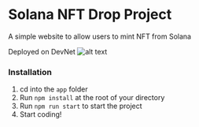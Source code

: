 # Solana NFT Drop Project

A simple website to allow users to mint NFT from Solana

Deployed on DevNet
![alt text](https://github.com/[username]/[reponame]/blob/[branch]/image.jpg?raw=true)

### Installation

1. cd into the `app` folder
2. Run `npm install` at the root of your directory
3. Run `npm run start` to start the project
4. Start coding!
